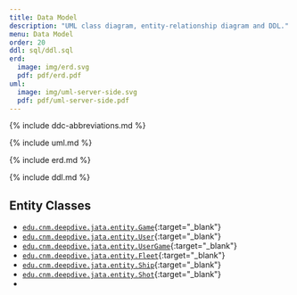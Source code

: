 ```yaml
---
title: Data Model
description: "UML class diagram, entity-relationship diagram and DDL."
menu: Data Model
order: 20
ddl: sql/ddl.sql
erd:
  image: img/erd.svg
  pdf: pdf/erd.pdf
uml:
  image: img/uml-server-side.svg
  pdf: pdf/uml-server-side.pdf
---
```


{% include ddc-abbreviations.md %}

{% include uml.md %}

{% include erd.md %}

{% include ddl.md %}

## Entity Classes
- [`edu.cnm.deepdive.jata.entity.Game`](api/src-html/edu/cnm/deepdive/jata/model/entity/Game.html){:target="_blank"}
- [`edu.cnm.deepdive.jata.entity.User`](api/src-html/edu/cnm/deepdive/jata/model/entity/User.html){:target="_blank"}
- [`edu.cnm.deepdive.jata.entity.UserGame`](api/src-html/edu/cnm/deepdive/jata/model/entity/UserGame.html){:target="_blank"}
- [`edu.cnm.deepdive.jata.entity.Fleet`](api/src-html/edu/cnm/deepdive/jata/model/entity/Fleet.html){:target="_blank"}
- [`edu.cnm.deepdive.jata.entity.Ship`](api/src-html/edu/cnm/deepdive/jata/model/entity/Ship.html){:target="_blank"}
- [`edu.cnm.deepdive.jata.entity.Shot`](api/src-html/edu/cnm/deepdive/jata/model/entity/Shot.html){:target="_blank"}
- 
